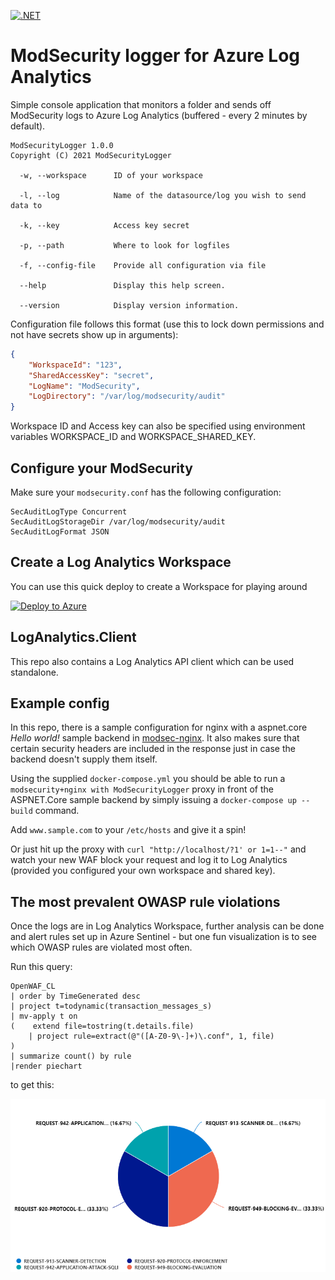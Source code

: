 [![.NET](https://github.com/FrodeHus/modsecurity-loganalytics/actions/workflows/dotnet.yml/badge.svg)](https://github.com/FrodeHus/modsecurity-loganalytics/actions/workflows/dotnet.yml)

# ModSecurity logger for Azure Log Analytics

Simple console application that monitors a folder and sends off ModSecurity logs to Azure Log Analytics (buffered - every 2 minutes by default).

```text
ModSecurityLogger 1.0.0
Copyright (C) 2021 ModSecurityLogger

  -w, --workspace      ID of your workspace

  -l, --log            Name of the datasource/log you wish to send data to

  -k, --key            Access key secret

  -p, --path           Where to look for logfiles

  -f, --config-file    Provide all configuration via file

  --help               Display this help screen.

  --version            Display version information.

```

Configuration file follows this format (use this to lock down permissions and not have secrets show up in arguments):

```json
{
    "WorkspaceId": "123",
    "SharedAccessKey": "secret",
    "LogName": "ModSecurity",
    "LogDirectory": "/var/log/modsecurity/audit"
}
```

Workspace ID and Access key can also be specified using environment variables WORKSPACE_ID and WORKSPACE_SHARED_KEY.

## Configure your ModSecurity

Make sure your `modsecurity.conf` has the following configuration:

```text
SecAuditLogType Concurrent
SecAuditLogStorageDir /var/log/modsecurity/audit
SecAuditLogFormat JSON
```


## Create a Log Analytics Workspace

You can use this quick deploy to create a Workspace for playing around

[![Deploy to Azure](https://aka.ms/deploytoazurebutton)](https://portal.azure.com/#create/Microsoft.Template/uri/https%3A%2F%2Fraw%2Egithubusercontent%2Ecom%2FFrodeHus%2Fmodsecurity%2Dloganalytics%2Fmain%2Ftemplates%2Fazure%2Ddeploy%2Ejson)

## LogAnalytics.Client

This repo also contains a Log Analytics API client which can be used standalone.

## Example config

In this repo, there is a sample configuration for nginx with a aspnet.core _Hello world!_ sample backend in [modsec-nginx](modsec-nginx).
It also makes sure that certain security headers are included in the response just in case the backend doesn't supply them itself.

Using the supplied `docker-compose.yml` you should be able to run a `modsecurity+nginx with ModSecurityLogger` proxy in front of the ASPNET.Core sample backend by simply issuing a `docker-compose up --build` command.

Add `www.sample.com` to your `/etc/hosts` and give it a spin!

Or just hit up the proxy with `curl "http://localhost/?1' or 1=1--"` and watch your new WAF block your request and log it to Log Analytics (provided you configured your own workspace and shared key).

## The most prevalent OWASP rule violations

Once the logs are in Log Analytics Workspace, further analysis can be done and alert rules set up in Azure Sentinel - but one fun visualization is to see which OWASP rules are violated most often.

Run this query:

```kql
OpenWAF_CL
| order by TimeGenerated desc
| project t=todynamic(transaction_messages_s)
| mv-apply t on
(    extend file=tostring(t.details.file)
    | project rule=extract(@"([A-Z0-9\-]+)\.conf", 1, file)
)
| summarize count() by rule
|render piechart 
```

to get this:

![Most violated OWASP rules](docs/owasp-modsec.png)
